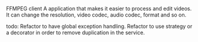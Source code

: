 FFMPEG client
A application that makes it easier to process and edit videos.
It can change the resolution, video codec, audio codec, format and so on.

todo:
Refactor to have global exception handling.
Refactor to use strategy or a decorator in order to remove duplication in the service.
